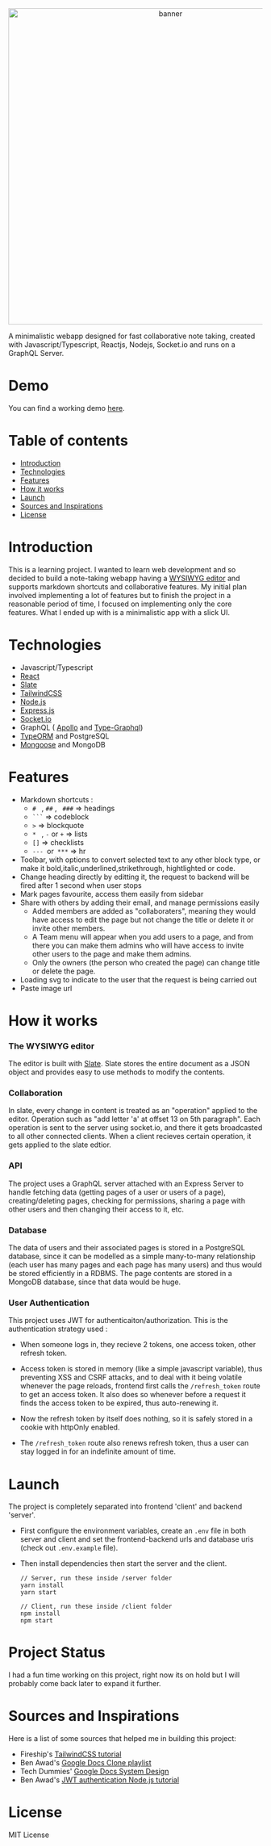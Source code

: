 <div align="center" >

<img width="627" alt="banner" src="https://user-images.githubusercontent.com/95305611/176699894-1f679c22-510b-41e6-bc09-ba5509bba627.png">

</div>

A minimalistic webapp designed for fast collaborative note taking, created with Javascript/Typescript, Reactjs, Nodejs, Socket.io and runs on a GraphQL Server.

# Demo

You can find a working demo [here](https://awesome-note-app.netlify.app/).

# Table of contents

-   [Introduction](#introduction)
-   [Technologies](#technologies)
-   [Features](#features)
-   [How it works](#how-it-works)
-   [Launch](#launch)
-   [Sources and Inspirations](#sources-and-inspirations)
-   [License](#license)

# Introduction

This is a learning project. I wanted to learn web development and so decided to build a note-taking webapp having a [WYSIWYG editor](https://en.wikipedia.org/wiki/WYSIWYG) and supports markdown shortcuts and collaborative features. My initial plan involved implementing a lot of features but to finish the project in a reasonable period of time, I focused on implementing only the core features. What I ended up with is a minimalistic app with a slick UI.

# Technologies

-   Javascript/Typescript
-   [React](https://reactjs.org/)
-   [Slate](https://github.com/ianstormtaylor/slate)
-   [TailwindCSS](https://tailwindcss.com/)
-   [Node.js](https://nodejs.org/en/about/)
-   [Express.js](https://expressjs.com/)
-   [Socket.io](https://socket.io/)
-   GraphQL ( [Apollo](https://www.apollographql.com/docs/) and [Type-Graphql](https://typegraphql.com/docs/introduction.html))
-   [TypeORM](https://typeorm.io/) and PostgreSQL
-   [Mongoose](https://mongoosejs.com/docs/index.html) and MongoDB

# Features

-   Markdown shortcuts :
    -   `# ` , `##` , ` ###` => headings
    -   ` ``` ` => codeblock
    -   `>` => blockquote
    -   `* ` , `-` or `+` => lists
    -   `[]` => checklists
    -   `--- `or` ***` => hr
-   Toolbar, with options to convert selected text to any other block type, or make it bold,italic,underlined,strikethrough, hightlighted or code.
-   Change heading directly by editting it, the request to backend will be fired after 1 second when user stops
-   Mark pages favourite, access them easily from sidebar
-   Share with others by adding their email, and manage permissions easily
    -   Added members are added as "collaboraters", meaning they would have access to edit the page but not change the title or delete it or invite other members.
    -   A Team menu will appear when you add users to a page, and from there you can make them admins who will have access to invite other users to the page and make them admins.
    -   Only the owners (the person who created the page) can change title or delete the page.
-   Loading svg to indicate to the user that the request is being carried out
-   Paste image url

# How it works

### The WYSIWYG editor

The editor is built with [Slate](https://github.com/ianstormtaylor/slate). Slate stores the entire document as a JSON object and provides easy to use methods to modify the contents.

### Collaboration

In slate, every change in content is treated as an "operation" applied to the editor. Operation such as "add letter 'a' at offset 13 on 5th paragraph". Each operation is sent to the server using socket.io, and there it gets broadcasted to all other connected clients. When a client recieves certain operation, it gets applied to the slate edtior.

### API

The project uses a GraphQL server attached with an Express Server to handle fetching data (getting pages of a user or users of a page), creating/deleting pages, checking for permissions, sharing a page with other users and then changing their access to it, etc.

### Database

The data of users and their associated pages is stored in a PostgreSQL database, since it can be modelled as a simple many-to-many relationship (each user has many pages and each page has many users) and thus would be stored efficiently in a RDBMS. The page contents are stored in a MongoDB database, since that data would be huge.

### User Authentication

This project uses JWT for authenticaiton/authorization. This is the authentication strategy used :

-   When someone logs in, they recieve 2 tokens, one access token, other refresh token.
-   Access token is stored in memory (like a simple javascript variable), thus preventing XSS and CSRF attacks, and to deal with it being volatile whenever the page reloads, frontend first calls the `/refresh_token` route to get an access token. It also does so whenever before a request it finds the access token to be expired, thus auto-renewing it.
-   Now the refresh token by itself does nothing, so it is safely stored in a cookie with httpOnly enabled.

-   The `/refresh_token` route also renews refresh token, thus a user can stay logged in for an indefinite amount of time.

# Launch

The project is completely separated into frontend 'client' and backend 'server'.

-   First configure the environment variables, create an `.env` file in both server and client and set the frontend-backend urls and database uris (check out `.env.example` file).

-   Then install dependencies then start the server and the client.

    ```
    // Server, run these inside /server folder
    yarn install
    yarn start
    ```

    ```
    // Client, run these inside /client folder
    npm install
    npm start
    ```

# Project Status

I had a fun time working on this project, right now its on hold but I will probably come back later to expand it further.

# Sources and Inspirations

Here is a list of some sources that helped me in building this project:

-   Fireship's [TailwindCSS tutorial](https://youtu.be/pfaSUYaSgRo)
-   Ben Awad's [Google Docs Clone playlist](https://youtube.com/playlist?list=PLN3n1USn4xllb05dQVmRbVtGP2aM4seVq)
-   Tech Dummies' [Google Docs System Design](https://youtu.be/U2lVmSlDJhg)
-   Ben Awad's [JWT authentication Node.js tutorial](https://youtu.be/25GS0MLT8JU)

# License

MIT License
